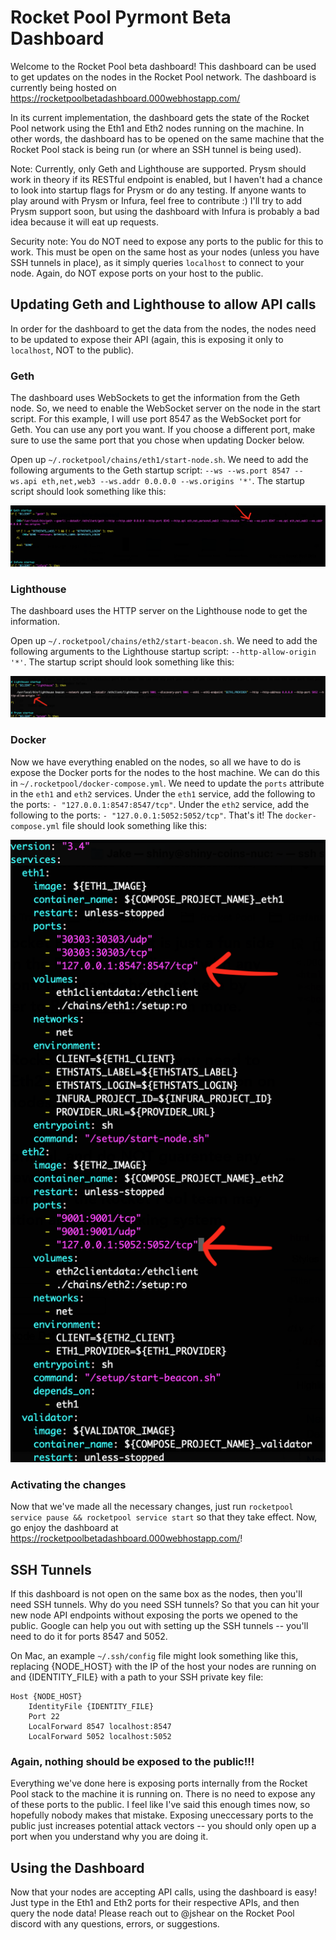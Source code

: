 # Rocket Pool Pyrmont Beta Dashboard
Welcome to the Rocket Pool beta dashboard! This dashboard can be used to get updates on the nodes in the Rocket Pool network. The dashboard is currently being hosted on https://rocketpoolbetadashboard.000webhostapp.com/

In its current implementation, the dashboard gets the state of the Rocket Pool network using the Eth1 and Eth2 nodes running on the machine. In other words, the dashboard has to be opened on the same machine that the Rocket Pool stack is being run (or where an SSH tunnel is being used).

Note: Currently, only Geth and Lighthouse are supported. Prysm should work in theory if its RESTful endpoint is enabled, but I haven't had a chance to look into startup flags for Prysm or do any testing. If anyone wants to play around with Prysm or Infura, feel free to contribute :) I'll try to add Prysm support soon, but using the dashboard with Infura is probably a bad idea because it will eat up requests.

Security note: You do NOT need to expose any ports to the public for this to work. This must be open on the same host as your nodes (unless you have SSH tunnels in place), as it simply queries `localhost` to connect to your node. Again, do NOT expose ports on your host to the public.

## Updating Geth and Lighthouse to allow API calls
In order for the dashboard to get the data from the nodes, the nodes need to be updated to expose their API (again, this is exposing it only to `localhost`, NOT to the public).

### Geth
The dashboard uses WebSockets to get the information from the Geth node. So, we need to enable the WebSocket server on the node in the start script. For this example, I will use port 8547 as the WebSocket port for Geth. You can use any port you want. If you choose a different port, make sure to use the same port that you chose when updating Docker below.

Open up `~/.rocketpool/chains/eth1/start-node.sh`. We need to add the following arguments to the Geth startup script: `--ws --ws.port 8547 --ws.api eth,net,web3 --ws.addr 0.0.0.0 --ws.origins '*'`. The startup script should look something like this:

![Geth Example](instructions/geth-example.png)

### Lighthouse
The dashboard uses the HTTP server on the Lighthouse node to get the information.

Open up `~/.rocketpool/chains/eth2/start-beacon.sh`. We need to add the following arguments to the Lighthouse startup script: `--http-allow-origin '*'`. The startup script should look something like this:

![Lighthouse Example](instructions/lighthouse-example.png)

### Docker
Now we have everything enabled on the nodes, so all we have to do is expose the Docker ports for the nodes to the host machine. We can do this in `~/.rocketpool/docker-compose.yml`. We need to update the `ports` attribute in the `eth1` and `eth2` services. Under the `eth1` service, add the following to the ports: `- "127.0.0.1:8547:8547/tcp"`. Under the `eth2` service, add the following to the ports: `- "127.0.0.1:5052:5052/tcp"`. That's it! The `docker-compose.yml` file should look something like this:

![Docker Example](instructions/docker-compose-example.png)

### Activating the changes
Now that we've made all the necessary changes, just run `rocketpool service pause && rocketpool service start` so that they take effect. Now, go enjoy the dashboard at https://rocketpoolbetadashboard.000webhostapp.com/!

## SSH Tunnels
If this dashboard is not open on the same box as the nodes, then you'll need SSH tunnels. Why do you need SSH tunnels? So that you can hit your new node API endpoints without exposing the ports we opened to the public. Google can help you out with setting up the SSH tunnels -- you'll need to do it for ports 8547 and 5052.

On Mac, an example `~/.ssh/config` file might look something like this, replacing {NODE_HOST} with the IP of the host your nodes are running on and {IDENTITY_FILE} with a path to your SSH private key file:

```
Host {NODE_HOST}
    IdentityFile {IDENTITY_FILE}
    Port 22
    LocalForward 8547 localhost:8547
    LocalForward 5052 localhost:5052
```

### Again, nothing should be exposed to the public!!!
Everything we've done here is exposing ports internally from the Rocket Pool stack to the machine it is running on. There is no need to expose any of these ports to the public. I feel like I've said this enough times now, so hopefully nobody makes that mistake. Exposing uneccessary ports to the public just increases potential attack vectors -- you should only open up a port when you understand why you are doing it.

## Using the Dashboard
Now that your nodes are accepting API calls, using the dashboard is easy! Just type in the Eth1 and Eth2 ports for their respective APIs, and then query the node data! Please reach out to @jshear on the Rocket Pool discord with any questions, errors, or suggestions.
